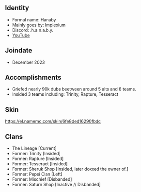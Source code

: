 ## Identity
* Formal name: Hanaby
* Mainly goes by: Implexium
* Discord: .h.a.n.a.b.y.
* [YouTube](https://www.youtube.com/@Hanaby)

## Joindate
* December 2023

## Accomplishments
- Griefed nearly 90k dubs beetween around 5 alts and 8 teams.
- Insided 3 teams including: Trinity, Rapture, Tesseract

## Skin
https://el.namemc.com/skin/6fe8ded16290fbdc

## Clans
- The Lineage [Current]
- Former: Trinity [Insided]
- Former: Rapture [Insided]
- Former: Tesseract [Insided]
- Former: Sheruk Shop [Insided, later doxxed the owner of.]
- Former: Pepsi Clan [Left]
- Former: Mischief [Disbanded]
- Former: Saturn Shop [Inactive // Disbanded]
  
